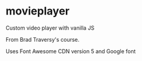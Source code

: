 # movieplayer
Custom video player with vanilla JS


From Brad Traversy's course.

Uses Font Awesome CDN version 5 and Google font
